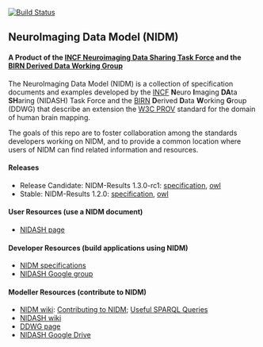 [![Build Status](https://travis-ci.org/incf-nidash/nidm.png?branch=master)](https://travis-ci.org/incf-nidash/nidm)

## NeuroImaging Data Model (NIDM)

#### A Product of the [INCF Neuroimaging Data Sharing Task Force](http://wiki.incf.org/mediawiki/index.php/Neuroimaging_Task_Force) and the [BIRN Derived Data Working Group](http://www.birncommunity.org/working-with-birn/working-groups/derived-data-working-group/)

The NeuroImaging Data Model (NIDM) is a collection of specification documents and examples developed
by the [INCF](http://www.incf.org) <b>N</b>euro <b>I</b>maging <b>DA</b>ta <b>SH</b>aring (NIDASH) Task Force and the [BIRN](http://www.birncommunity.org)
<b>D</b>erived <b>D</b>ata <b>W</b>orking <b>G</b>roup (DDWG) that describe an extension the [W3C PROV](http://www.w3.org/TR/prov-primer/) standard for the domain of human brain mapping.

The goals of this repo are to foster collaboration among the standards developers working on NIDM, and to provide a common location where users of NIDM can find related information and resources.

#### Releases
* Release Candidate: NIDM-Results 1.3.0-rc1: [specification](http://nidm.nidash.org/specs/nidm-results_130-rc1.html), [owl](https://github.com/incf-nidash/nidm/blob/master/nidm/nidm-results/terms/releases/nidm-results_130-rc1.owl)
* Stable: NIDM-Results 1.2.0: [specification](http://nidm.nidash.org/specs/nidm-results.html), [owl](https://github.com/incf-nidash/nidm/blob/master/nidm/nidm-results/terms/nidm-results.owl)


#### User Resources (use a NIDM document)
* [NIDASH page](http://incf.org/programs/datasharing/neuroimaging-task-force)

#### Developer Resources (build applications using NIDM)
* [NIDM specifications](http://nidm.nidash.org)
* [NIDASH Google group](https://groups.google.com/forum/#!forum/incf-datasharing)

#### Modeller Resources  (contribute to NIDM)
* [NIDM wiki](https://github.com/incf-nidash/nidm/wiki): [Contributing to NIDM](https://github.com/incf-nidash/nidm/wiki/Getting-Started-with-NIDM); [Useful SPARQL Queries](https://github.com/incf-nidash/nidm/wiki/Useful-sparql-queries)
* [NIDASH wiki](http://wiki.incf.org/mediawiki/index.php/Neuroimaging_Task_Force)
* [DDWG page](http://www.birncommunity.org/working-with-birn/working-groups/derived-data-working-group/)
* [NIDASH Google Drive](https://drive.google.com/#folders/0B-BLof5_SOh8bWR3UDE4WTdELXM)

